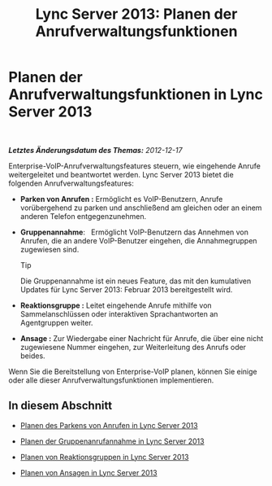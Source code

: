 ﻿---
title: 'Lync Server 2013: Planen der Anrufverwaltungsfunktionen'
TOCTitle: Planen der Anrufverwaltungsfunktionen
ms:assetid: 5f557345-5a04-45d6-b274-c02dbfe41b33
ms:mtpsurl: https://technet.microsoft.com/de-de/library/Gg398421(v=OCS.15)
ms:contentKeyID: 49294152
ms.date: 05/19/2016
mtps_version: v=OCS.15
ms.translationtype: HT
---

# Planen der Anrufverwaltungsfunktionen in Lync Server 2013

 

_**Letztes Änderungsdatum des Themas:** 2012-12-17_

Enterprise-VoIP-Anrufverwaltungsfeatures steuern, wie eingehende Anrufe weitergeleitet und beantwortet werden. Lync Server 2013 bietet die folgenden Anrufverwaltungsfeatures:

  - **Parken von Anrufen :** Ermöglicht es VoIP-Benutzern, Anrufe vorübergehend zu parken und anschließend am gleichen oder an einem anderen Telefon entgegenzunehmen.

  - **Gruppenannahme**:   Ermöglicht VoIP-Benutzern das Annehmen von Anrufen, die an andere VoIP-Benutzer eingehen, die Annahmegruppen zugewiesen sind.
    

    > [!TIP]
    > Die Gruppenannahme ist ein neues Feature, das mit den kumulativen Updates für Lync Server 2013: Februar&nbsp;2013 bereitgestellt wird.



  - **Reaktionsgruppe :** Leitet eingehende Anrufe mithilfe von Sammelanschlüssen oder interaktiven Sprachantworten an Agentgruppen weiter.

  - **Ansage :** Zur Wiedergabe einer Nachricht für Anrufe, die über eine nicht zugewiesene Nummer eingehen, zur Weiterleitung des Anrufs oder beides.

Wenn Sie die Bereitstellung von Enterprise-VoIP planen, können Sie einige oder alle dieser Anrufverwaltungsfunktionen implementieren.

## In diesem Abschnitt

  - [Planen des Parkens von Anrufen in Lync Server 2013](lync-server-2013-planning-for-call-park.md)

  - [Planen der Gruppenanrufannahme in Lync Server 2013](lync-server-2013-planning-for-group-call-pickup.md)

  - [Planen von Reaktionsgruppen in Lync Server 2013](lync-server-2013-planning-for-response-groups.md)

  - [Planen von Ansagen in Lync Server 2013](lync-server-2013-planning-for-announcements.md)

